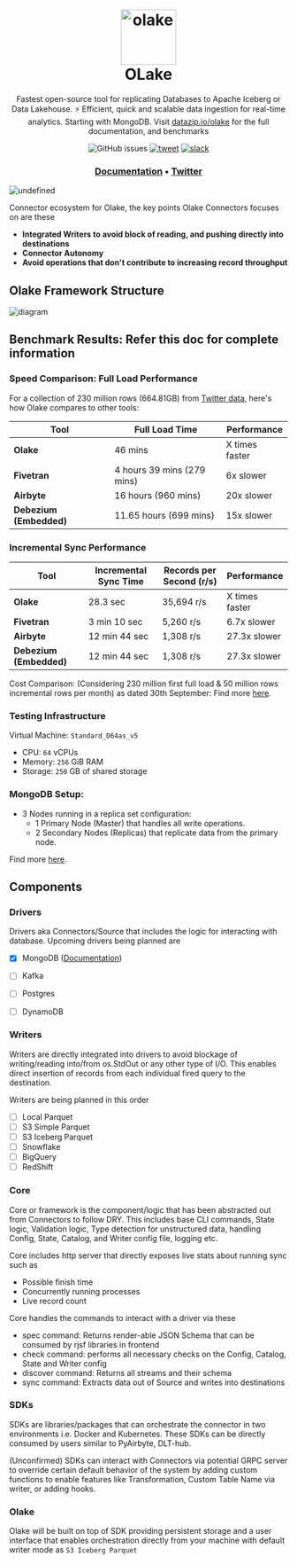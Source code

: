 <h1 align="center" style="border-bottom: none">
    <a href="https://datazip.io/olake" target="_blank">
        <img alt="olake" src="https://github.com/user-attachments/assets/d204f25f-5289-423c-b3f2-44b2194bdeaf" width="100" height="100"/>
    </a>
    <br>OLake
</h1>

<p align="center">Fastest open-source tool for replicating Databases to Apache Iceberg or Data Lakehouse. ⚡ Efficient, quick and scalable data ingestion for real-time analytics. Starting with MongoDB. Visit <a href="https://datazip.io/olake" target="_blank">datazip.io/olake</a> for the full documentation, and benchmarks</p>

<p align="center">
    <img alt="GitHub issues" src="https://img.shields.io/github/issues/datazip-inc/olake"> </a>
    <a href="https://twitter.com/intent/tweet?text=Use%20the%20fastest%20open-source%20tool,%20OLake,%20for%20replicating%20Databases%20to%20S3%20and%20Apache%20Iceberg%20or%20Data%20Lakehouse.%20It%E2%80%99s%20Efficient,%20quick%20and%20scalable%20data%20ingestion%20for%20real-time%20analytics.%20Check%20at%20https://datazip.io/%20%23opensource%20%23olake%20via%20%40datazipio">
        <img alt="tweet" src="https://img.shields.io/twitter/url/http/shields.io.svg?style=social"></a> 
    <a href="https://join.slack.com/t/getolake/shared_invite/zt-2utw44do6-g4XuKKeqBghBMy2~LcJ4ag">
        <img alt="slack" src="https://img.shields.io/badge/Join%20Our%20Community-Slack-blue"> 
    </a> 
</p>
  
  
<h3 align="center">
  <a href="https://datazip.io/olake/docs"><b>Documentation</b></a> &bull;
  <a href="https://twitter.com/datazipio"><b>Twitter</b></a>
</h3>


![undefined](https://github.com/user-attachments/assets/fe37e142-556a-48f0-a649-febc3dbd083c)

Connector ecosystem for Olake, the key points Olake Connectors focuses on are these
- **Integrated Writers to avoid block of reading, and pushing directly into destinations**
- **Connector Autonomy**
- **Avoid operations that don't contribute to increasing record throughput**


## Olake Framework Structure
![diagram](/.github/assets/Olake.jpg)

## Benchmark Results: Refer this doc for complete information

### Speed Comparison: Full Load Performance

For a collection of 230 million rows (664.81GB) from [Twitter data](https://archive.org/details/archiveteam-twitter-stream-2017-11), here's how Olake compares to other tools:

| Tool              | Full Load Time    | Performance          |
|-------------------|-------------------|----------------------|
| **Olake**         | 46 mins           | X times faster       |
| **Fivetran**      | 4 hours 39 mins (279 mins) | 6x slower          |
| **Airbyte**       | 16 hours (960 mins) | 20x slower         |
| **Debezium (Embedded)** | 11.65 hours (699 mins) | 15x slower     |


### Incremental Sync Performance

| Tool                 | Incremental Sync Time | Records per Second (r/s) | Performance      |
|----------------------|------------------------|---------------------------|------------------|
| **Olake**            | 28.3 sec              | 35,694 r/s                | X times faster   |
| **Fivetran**         | 3 min 10 sec          | 5,260 r/s                 | 6.7x slower      |
| **Airbyte**          | 12 min 44 sec         | 1,308 r/s                 | 27.3x slower     |
| **Debezium (Embedded)** | 12 min 44 sec       | 1,308 r/s                 | 27.3x slower     |

Cost Comparison: (Considering 230 million first full load & 50 million rows incremental rows per month) as dated 30th September: Find more [here](https://datazip.io/olake/docs/olake/mongodb/benchmark).



### Testing Infrastructure

Virtual Machine: `Standard_D64as_v5`

- CPU: `64` vCPUs
- Memory: `256` GiB RAM
- Storage: `250` GB of shared storage

### MongoDB Setup:

- 3 Nodes running in a replica set configuration:
  - 1 Primary Node (Master) that handles all write operations.
  - 2 Secondary Nodes (Replicas) that replicate data from the primary node.

Find more [here](https://datazip.io/olake/docs/olake/mongodb/benchmark).


## Components
### Drivers

Drivers aka Connectors/Source that includes the logic for interacting with database. Upcoming drivers being planned are
- [x] MongoDB ([Documentation](https://github.com/datazip-inc/olake/tree/master/drivers/mongodb))
- [ ] Kafka
- [ ] Postgres
- [ ] DynamoDB



### Writers

Writers are directly integrated into drivers to avoid blockage of writing/reading into/from os.StdOut or any other type of I/O. This enables direct insertion of records from each individual fired query to the destination.

Writers are being planned in this order
- [ ] Local Parquet
- [ ] S3 Simple Parquet
- [ ] S3 Iceberg Parquet
- [ ] Snowflake
- [ ] BigQuery
- [ ] RedShift

### Core

Core or framework is the component/logic that has been abstracted out from Connectors to follow DRY. This includes base CLI commands, State logic, Validation logic, Type detection for unstructured data, handling Config, State, Catalog, and Writer config file, logging etc.

Core includes http server that directly exposes live stats about running sync such as
- Possible finish time
- Concurrently running processes
- Live record count

Core handles the commands to interact with a driver via these
- spec command: Returns render-able JSON Schema that can be consumed by rjsf libraries in frontend
- check command: performs all necessary checks on the Config, Catalog, State and Writer config
- discover command: Returns all streams and their schema
- sync command: Extracts data out of Source and writes into destinations


### SDKs

SDKs are libraries/packages that can orchestrate the connector in two environments i.e. Docker and Kubernetes. These SDKs can be directly consumed by users similar to PyAirbyte, DLT-hub.

(Unconfirmed) SDKs can interact with Connectors via potential GRPC server to override certain default behavior of the system by adding custom functions to enable features like Transformation, Custom Table Name via writer, or adding hooks.

### Olake

Olake will be built on top of SDK providing persistent storage and a user interface that enables orchestration directly from your machine with default writer mode as `S3 Iceberg Parquet`
